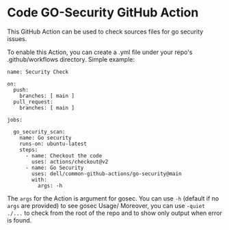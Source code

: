 # Code GO-Security GitHub Action
This GitHub Action can be used to check sources files for go security issues.

To enable this Action, you can create a .yml file under your repo's .github/workflows directory. 
Simple example:

```
name: Security Check

on:
  push:
    branches: [ main ]
  pull_request:
    branches: [ main ]

jobs:

  go_security_scan:
    name: Go security
    runs-on: ubuntu-latest
    steps:
      - name: Checkout the code
        uses: actions/checkout@v2
      - name: Go Security
        uses: dell/common-github-actions/go-security@main
        with:
          args: -h
```

The `args` for the Action is argument for gosec.
You can use `-h` (default if no `args` are provided) to see gosec Usage/ Moreover, you can use `-quiet ./...` to check from the root of the repo and to show only output when error is found.
